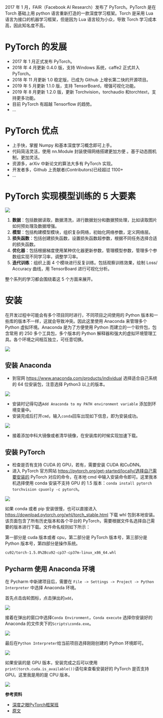 2017 年 1 月，FAIR（Facebook AI Research）发布了 PyTorch。PyTorch 是在 Torch 基础上用 python 语言重新打造的一款深度学习框架。Torch 是采用 Lua 语言为接口的机器学习框架，但是因为 Lua 语言较为小众，导致 Torch 学习成本高，因此知名度不高。



# PyTorch 的发展

- 2017 年 1 月正式发布 PyTorch。
- 2018 年 4 月更新 0.4.0 版，支持 Windows 系统，caffe2 正式并入 PyTorch。
- 2018 年 11 月更新 1.0 稳定版，已成为 Github 上增长第二快的开源项目。
- 2019 年 5 月更新 1.1.0 版，支持 TensorBoard，增强可视化功能。
- 2019 年 8 月更新 1.2.0 版，更新 Torchvision，torchaudio 和torchtext，支持更多功能。
- 目前 PyTorch 有超越 Tensorflow 的趋势。
- ...

# PyTorch 优点

- 上手快，掌握 Numpy 和基本深度学习概念即可上手。
- 代码简洁灵活，使用 nn.Module 封装使得网络搭建更加方便 。基于动态图机制，更加灵活。
- 资源多，arXiv 中新论文的算法大多有 PyTorch 实现。
- 开发者多，Github 上贡献者(Contributors)已经超过 1100+
- ...

# PyTorch 实现模型训练的 5 大要素

![](https://gitee.com/liuhuihe/Ehe/raw/master/images/深度之眼PyTorch框架班-20201215-224441-649080.png)



1. **数据**：包括数据读取，数据清洗，进行数据划分和数据预处理，比如读取图片如何预处理及数据增强。 
2. **模型**：包括构建模型模块，组织复杂网络，初始化网络参数，定义网络层。 
3. **损失函数**：包括创建损失函数，设置损失函数超参数，根据不同任务选择合适的损失函数。 
4. **优化器**：包括根据梯度使用某种优化器更新参数，管理模型参数，管理多个参数组实现不同学习率，调整学习率。 
5. **迭代训练**：组织上面 4 个模块进行反复训练。包括观察训练效果，绘制 Loss/ Accuracy 曲线，用 TensorBoard 进行可视化分析。

整个系列的学习都会围绕着这 5 个方面来展开。

# 安装

在开发过程中可能会有多个项目同时进行，不同项目之间使用的 Python 版本和一些库的版本不一样，这就会导致冲突。因此这里使用 Anaconda 来管理多个 Python 虚拟环境。Anaconda 是为了方便使用 Python 而建立的一个软件包，包含常用 的 250 多个工具包，多个版本的 Python 解释器和强大的虚拟环境管理工具。各个环境之间相互独立，可任意切换。

![](https://gitee.com/liuhuihe/Ehe/raw/master/images/深度之眼PyTorch框架班-20201215-224439-438285.png)



## 安装 Anaconda

- 到官网 https://www.anaconda.com/products/individual 选择适合自己系统的 64 位安装包，注意选择 Python3 以上的版本。

![](https://gitee.com/liuhuihe/Ehe/raw/master/images/深度之眼PyTorch框架班-20201215-224439-455299.png)



- 安装时记得勾选`Add Anaconda to my PATH environment variable` 添加到环境变量中。
- 安装完成后打开`cmd`，输入`conda`回车出现如下信息，即为安装成功。

![](https://gitee.com/liuhuihe/Ehe/raw/master/images/深度之眼PyTorch框架班-20201215-224439-473048.png)



- 接着添加中科大镜像或者清华镜像，在安装库的时候实现加速下载。

## 安装 PyTorch

- 检查是否有支持 CUDA 的 GPU，若有，需要安装 CUDA 和CuDNN。
- 进入 PyTorch 官方网站 https://pytorch.org/get-started/locally/选择自己需要安装的 PyTorch 对应的命令，在本地 cmd 中输入安装命令即可。这里我本机选择使用 conda 安装不支持 GPU 的 1.5 版本：`conda install pytorch torchvision cpuonly -c pytorch`。

![](https://gitee.com/liuhuihe/Ehe/raw/master/images/深度之眼PyTorch框架班-20201215-224439-477033.png)



如果 conda 或者 pip 安装很慢，也可以直接进入 https://download.pytorch.org/whl/torch_stable.html 下载 whl 包到本地安装。该页面包含了所有历史版本和各个平台的 PyTorch，需要根据文件名选择自己需要的版本进行下载。文件命名规则如下所示：

第一部分是 cuda 版本或者 cpu，第二部分是 PyTorch 版本号，第三部分是 Python 版本号，第四部分是操作系统。

```
cu92/torch-1.5.0%2Bcu92-cp37-cp37m-linux_x86_64.whl
```



## Pycharm 使用 Anaconda 环境

在 Pycharm 中新建项目后，需要在 `File -> Settings -> Project -> Python Interpreter` 中选择 Anaconda 环境。

首先点击齿轮图标，点击弹出的`add`，

![](https://gitee.com/liuhuihe/Ehe/raw/master/images/深度之眼PyTorch框架班-20201215-224439-487010.png)



接着在弹出的窗口中选择`Conda Environment`，`Conda execute` 选择你安装好的 Anaconda 的文件夹下的`Scripts\conda.exe`。

![](https://gitee.com/liuhuihe/Ehe/raw/master/images/深度之眼PyTorch框架班-20201215-224439-489412.png)



最后在`Python Interpreter`给当前项目选择刚刚创建的 Python 环境即可。

![](https://gitee.com/liuhuihe/Ehe/raw/master/images/深度之眼PyTorch框架班-20201215-224439-502418.png)



如果安装的是 GPU 版本，安装完成之后可以使用`print(torch.cuda.is_available())`语句来查看安装好的 PyTorch 是否支持 GPU。这里我是用的是 CPU 版本。

![](https://gitee.com/liuhuihe/Ehe/raw/master/images/深度之眼PyTorch框架班-20201215-224439-513389.png)



**参考资料**

- [深度之眼PyTorch框架班](https://ai.deepshare.net/detail/p_5df0ad9a09d37_qYqVmt85/6)
- [原文](https://blog.zhangxiann.com/202002022039/)